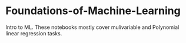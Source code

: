 # Foundations-of-Machine-Learning
Intro to ML. These notebooks mostly cover mulivariable and Polynomial linear regression tasks. 
